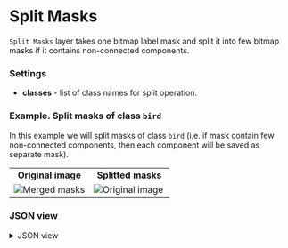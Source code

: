 # Split Masks

`Split Masks` layer takes one bitmap label mask and split it into few bitmap masks if it contains non-connected components.

### Settings

- **classes** - list of class names for split operation.

### Example. Split masks of class `bird`

In this example we will split masks of class `bird` (i.e. if mask contain few non-connected components, then each component will be saved as separate mask).

<table>
<tr>
<td style="text-align:center; width:50%"><strong>Original image</strong></td>
<td style="text-align:center; width:50%"><strong>Splitted masks</strong></td>
</tr>
<tr>
<td> <img src="https://github.com/supervisely-ecosystem/ml-nodes/assets/79905215/57d3cc8e-0222-49f3-bb75-77c39cd30bcc" alt="Merged masks" /> </td>
<td> <img src="https://github.com/supervisely-ecosystem/ml-nodes/assets/79905215/060f54c7-abe9-4097-ae84-5630be822596" alt="Original image" /> </td>
</tr>
</table>

### JSON view

<details>
  <summary>JSON view</summary>
<pre>
{
  "action": "split_masks",
  "src": ["$data_7"],
  "dst": "$split_masks_9",
  "settings": {
    "classes": ["bird"]
  }
}
</pre>
</details>
